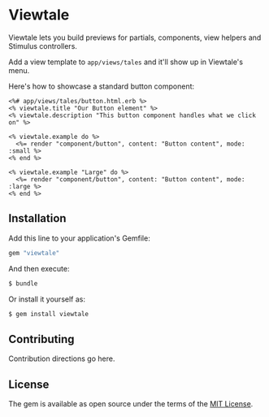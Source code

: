 # Viewtale

Viewtale lets you build previews for partials, components, view helpers and Stimulus controllers.

Add a view template to `app/views/tales` and it'll show up in Viewtale's menu.

Here's how to showcase a standard button component:

```erb
<%# app/views/tales/button.html.erb %>
<% viewtale.title "Our Button element" %>
<% viewtale.description "This button component handles what we click on" %>

<% viewtale.example do %>
  <%= render "component/button", content: "Button content", mode: :small %>
<% end %>

<% viewtale.example "Large" do %>
  <%= render "component/button", content: "Button content", mode: :large %>
<% end %>
```

## Installation

Add this line to your application's Gemfile:

```ruby
gem "viewtale"
```

And then execute:
```bash
$ bundle
```

Or install it yourself as:
```bash
$ gem install viewtale
```

## Contributing
Contribution directions go here.

## License
The gem is available as open source under the terms of the [MIT License](https://opensource.org/licenses/MIT).

